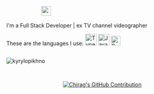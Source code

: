 <span class="meta_for_parser tablespecs" style="visibility:hidden">Hello, friends</span>
<img src="https://media.giphy.com/media/hvRJCLFzcasrR4ia7z/giphy.gif" height="25">

<p align="left">I'm a Full Stack Developer | ex TV channel videographer</p>

<span>These are the languages I use: </span>
<img src="https://techstack-generator.vercel.app/ts-icon.svg" alt="TypeScript" width="30" height="30" />
<img src="https://techstack-generator.vercel.app/js-icon.svg" alt="JavaScript" width="30" height="30" />
<img src="https://techstack-generator.vercel.app/python-icon.svg" alt="Python" width="25" height="25" />

##
<p align="left"> <img src="https://komarev.com/ghpvc/?username=kyrylopikhno&label=Profile%20views&color=0e75b6&style=flat" alt="kyrylopikhno" /></p>

<br/>

<p align="center">
  <a href="https://github.com/KyryloPikhno">
    <img src="https://github-profile-summary-cards.vercel.app/api/cards/profile-details?username=KyryloPikhno&theme=radical" alt="Chirag's GitHub Contribution"/>
  </a>
</p>
